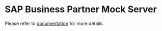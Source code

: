 # SAP Business Partner Mock Server

Please refer to [documentation](/documentation/appendix/business-partner-mock) for more details.
